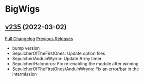 # BigWigs

## [v235](https://github.com/BigWigsMods/BigWigs/tree/v235) (2022-03-02)
[Full Changelog](https://github.com/BigWigsMods/BigWigs/compare/v234.3...v235) [Previous Releases](https://github.com/BigWigsMods/BigWigs/releases)

- bump version  
- SepulcherOfTheFirstOnes: Update option files  
- Sepulcher/AnduinWyrnn: Update Army timer  
- Sepulcher/Halondrus: Fix re-enabling the module after winning  
- SepulcherOfTheFirstOnes/AnduinWrynn: Fix an error/bar in the intermission  
